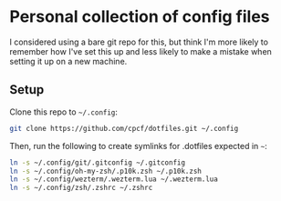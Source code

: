 # Personal collection of config files

I considered using a bare git repo for this, but think I'm more likely to remember how I've set this up and less likely to make a mistake when setting it up on a new machine.

## Setup
Clone this repo to `~/.config`:
```bash
git clone https://github.com/cpcf/dotfiles.git ~/.config
```

Then, run the following to create symlinks for .dotfiles expected in `~`:
```bash
ln -s ~/.config/git/.gitconfig ~/.gitconfig
ln -s ~/.config/oh-my-zsh/.p10k.zsh ~/.p10k.zsh
ln -s ~/.config/wezterm/.wezterm.lua ~/.wezterm.lua
ln -s ~/.config/zsh/.zshrc ~/.zshrc
```

